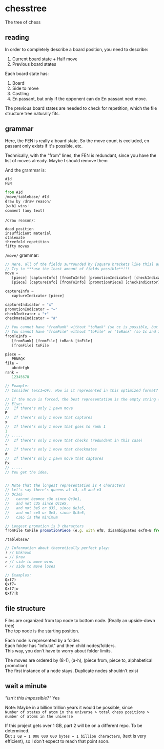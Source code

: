 # chesstree
The tree of chess

## reading
In order to completely describe a board position, you need to describe:
1. Current board state + Half move
2. Previous board states

Each board state has:
1. Board
2. Side to move
3. Castling
4. En passant, but only if the opponent can do En passant next move.

The previous board states are needed to check for repetition, which the file structure tree naturally fits.

## grammar
Here, the FEN is really a board state.
So the move count is excluded, en passant only exists if it's possible, etc.

Technically, with the "from" lines, the FEN is redundant, since you have the list of moves already.
Maybe I should remove them

And the grammar is:
```js
#Id
FEN

from #Id
/move/tablebase/ #Id
draw by /draw reason/
[w/b] wins!
comment [any text]
```

`/draw reason/`:
```
dead position
insufficient material
stalemate
threefold repetition
fifty moves
```

`/move/` grammar:
```js
// Here, all of the fields surrounded by [square brackets like this] are optional
// Try to ***use the least amount of fields possible**!!!
move =
   [piece] [captureInfo] [fromToInfo] [promotionIndicator] [checkIndicator] [checkmateIndicator]
   [piece] [captureInfo] [fromToInfo] [promotionPiece] [checkIndicator] [checkmateIndicator]

captureInfo =
   captureIndicator [piece]

captureIndicator = "x"
promotionIndicator = "="
checkIndicator = "+"
checkmateIndicator = "#"

// You cannot have "fromRank" without "toRank" (so cc is possible, but not c1 or c by itself)
// You cannot have "fromFile" without "toFile" or "toRank" (so 1c and 12 are possible, but not 1 by itself)
fromToInfo =
   [fromRank] [fromFile] toRank [toFile]
   [fromFile] toFile

piece =
   PBNRQK
file =
   abcdefgh
rank =
   12345678

// Example:
// Consider (exc1=Q#). How is it represented in this optimized format?

// If the move is forced, the best representation is the empty string (!!!!)
// Else:
//  If there's only 1 pawn move
P
//  If there's only 1 move that captures
x
//  If there's only 1 move that goes to rank 1
1
// .....
//  If there's only 1 move that checks (redundant in this case)
+
//  If there's only 1 move that checkmates
#
//  If there's only 1 pawn move that captures
Px
// .....
// You get the idea. 


// Note that the longest representation is 4 characters
// Let's say there's queens at c3, c5 and e3
// Qc3e5
//   cannot beomce c3e since Qc3e1,
//   and not c35 since Qc1e5,
//   and not 3e5 or Q35, since Qe3e5,
//   and not ce5 or Qe5, since Qc5e5,
//   c3e5 is the minimum

// Longest promotion is 3 characters
fromFile toFile promotionPiece (e.g. with efB, disambiguates exf8=B from gxf8=B, exd8=B, exf8=N)
```

`/tablebase/`
```js
// Information about theoretically perfect play:
) // Unknown
= // Draw
> // side to move wins
< // side to move loses

// Examples:
Qxf7)
Qxf7=
Qxf7|w
Qxf7|b
```


## file structure
Files are organized from top node to bottom node. (Really an upside-down tree)  
The top node is the starting position.

Each node is represented by a folder.  
Each folder has "info.txt" and then child nodes/folders.  
This way, you don't have to worry about folder limits.

The moves are ordered by (8-1), (a-h), (piece from, piece to, alphabetical promotion)  
The first instance of a node stays. Duplicate nodes shouldn't exist

## wait a minute
_"Isn't this impossible?"_ Yes

Note: Maybe in a billion trillion years it would be possible, since  
`Number of states of atom in the universe > total chess positions > number of atoms in the universe`

If this project gets over 1 GB, part 2 will be on a different repo. To be determined.  
But `1 GB = 1 000 000 000 bytes = 1 billion characters`, (text is very efficient), so I don't expect to reach that point soon.

